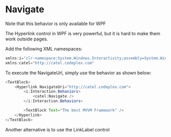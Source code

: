 # Navigate

Note that this behavior is only available for WPF

The Hyperlink control in WPF is very powerful, but it is hard to make them work outside pages.

Add the following XML namespaces:

``` {.java data-syntaxhighlighter-params="brush: java; gutter: false; theme: Confluence" data-theme="Confluence" style="brush: java; gutter: false; theme: Confluence"}
xmlns:i="clr-namespace:System.Windows.Interactivity;assembly=System.Windows.Interactivity"
xmlns:catel="http://catel.codeplex.com"
```

To execute the NavigateUrl, simply use the behavior as shown below:

``` {.java data-syntaxhighlighter-params="brush: java; gutter: false; theme: Confluence" data-theme="Confluence" style="brush: java; gutter: false; theme: Confluence"}
<TextBlock>
    <Hyperlink NavigateUri="http://catel.codeplex.com">
        <i:Interaction.Behaviors>
            <catel:Navigate />
        </i:Interaction.Behaviors>

        <TextBlock Text="The best MVVM Framework" />
    </Hyperlink>
</TextBlock>
```

Another alternative is to use the LinkLabel control


